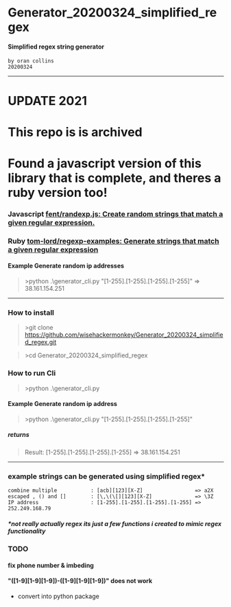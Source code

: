 # Generator_20200324_simplified_regex
#### Simplified regex string generator
```  
by oran collins
20200324
```
----------
# UPDATE 2021
# This repo is is  archived
# Found a javascript version of this library that is complete, and theres a ruby version too!

### Javascript [fent/randexp.js: Create random strings that match a given regular expression.](https://github.com/fent/randexp.js)
### Ruby [tom-lord/regexp-examples: Generate strings that match a given regular expression](https://github.com/tom-lord/regexp-examples)

#### Example Generate random ip addresses
> \>python .\generator_cli.py "[1-255].[1-255].[1-255].[1-255]" 
=> 38.161.154.251

----

### How to install
>\>git clone https://github.com/wisehackermonkey/Generator_20200324_simplified_regex.git

> \>cd Generator_20200324_simplified_regex


### How to run Cli
> \>python .\generator_cli.py <Command string> 

#### Example Generate random ip address
> \>python .\generator_cli.py "[1-255].[1-255].[1-255].[1-255]"

##### returns

> Result: [1-255].[1-255].[1-255].[1-255] => 38.161.154.251
--------
### example strings can be generated using simplified regex*

```
combine multiple           : [acb][123][X-Z]                 => a2X
escaped , () and []        : [\,\(\[][123][X-Z]              => \3Z
IP address                 : [1-255].[1-255].[1-255].[1-255] => 252.249.168.79
```

##### *not really actually regex its just a few functions i created to mimic regex functionality

### TODO

#### fix phone number & imbeding
#### "([1-9][1-9][1-9])-([1-9][1-9][1-9])" does not work
- convert into python package

```
